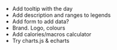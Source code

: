<!-- Backlog -->
- Add tooltip with the day
- Add description and ranges to legends
- Add form to add data?
- Brand. Logo, colours
- Add calories/macros calculator
- Try charts.js & echarts
